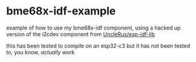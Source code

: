 # bme68x-idf-example

example of how to use my bme68x-idf component, using a hacked up version of the i2cdev component from [UncleRus/esp-idf-lib](https://github.com/UncleRus/esp-idf-lib)

this has been tested to compile on an esp32-c3 but it has not been tested to, you know, *actually work*
